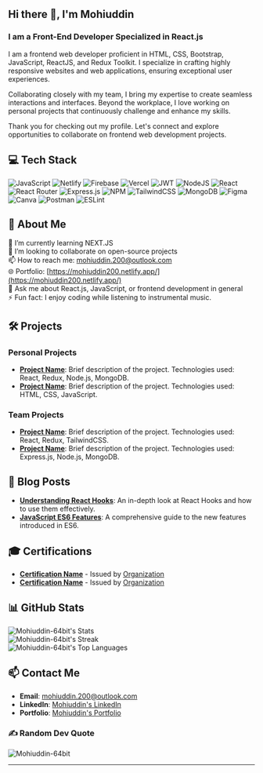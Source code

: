 ## Hi there 👋, I'm **Mohiuddin**

### I am a Front-End Developer Specialized in React.js

I am a frontend web developer proficient in HTML, CSS, Bootstrap, JavaScript, ReactJS, and Redux Toolkit. I specialize in crafting highly responsive websites and web applications, ensuring exceptional user experiences.

Collaborating closely with my team, I bring my expertise to create seamless interactions and interfaces. Beyond the workplace, I love working on personal projects that continuously challenge and enhance my skills.

Thank you for checking out my profile. Let's connect and explore opportunities to collaborate on frontend web development projects.

## 💻 Tech Stack
![JavaScript](https://img.shields.io/badge/javascript-%23323330.svg?style=flat-square&logo=javascript&logoColor=%23F7DF1E) ![Netlify](https://img.shields.io/badge/netlify-%23000000.svg?style=flat-square&logo=netlify&logoColor=#00C7B7) ![Firebase](https://img.shields.io/badge/firebase-%23039BE5.svg?style=flat-square&logo=firebase) ![Vercel](https://img.shields.io/badge/vercel-%23000000.svg?style=flat-square&logo=vercel&logoColor=white) ![JWT](https://img.shields.io/badge/JWT-black?style=flat-square&logo=JSON%20web%20tokens) ![NodeJS](https://img.shields.io/badge/node.js-6DA55F?style=flat-square&logo=node.js&logoColor=white) ![React](https://img.shields.io/badge/react-%2320232a.svg?style=flat-square&logo=react&logoColor=%2361DAFB) ![React Router](https://img.shields.io/badge/React_Router-CA4245?style=flat-square&logo=react-router&logoColor=white) ![Express.js](https://img.shields.io/badge/express.js-%23404d59.svg?style=flat-square&logo=express&logoColor=%2361DAFB) ![NPM](https://img.shields.io/badge/NPM-%23000000.svg?style=flat-square&logo=npm&logoColor=white) ![TailwindCSS](https://img.shields.io/badge/tailwindcss-%2338B2AC.svg?style=flat-square&logo=tailwind-css&logoColor=white) ![MongoDB](https://img.shields.io/badge/MongoDB-%234ea94b.svg?style=flat-square&logo=mongodb&logoColor=white) ![Figma](https://img.shields.io/badge/figma-%23F24E1E.svg?style=flat-square&logo=figma&logoColor=white) ![Canva](https://img.shields.io/badge/Canva-%2300C4CC.svg?style=flat-square&logo=Canva&logoColor=white) ![Postman](https://img.shields.io/badge/Postman-FF6C37?style=flat-square&logo=postman&logoColor=white) ![ESLint](https://img.shields.io/badge/ESLint-4B3263?style=flat-square&logo=eslint&logoColor=white)

## 💫 About Me
🌱 I’m currently learning NEXT.JS<br>🔭 I’m looking to collaborate on open-source projects<br>📫 How to reach me: mohiuddin.200@outlook.com<br>🌐 Portfolio: [https://mohiuddin200.netlify.app/](https://mohiuddin200.netlify.app/)<br>💬 Ask me about React.js, JavaScript, or frontend development in general<br>⚡ Fun fact: I enjoy coding while listening to instrumental music.

## 🛠 Projects
### Personal Projects
- **[Project Name](#)**: Brief description of the project. Technologies used: React, Redux, Node.js, MongoDB.
- **[Project Name](#)**: Brief description of the project. Technologies used: HTML, CSS, JavaScript.

### Team Projects
- **[Project Name](#)**: Brief description of the project. Technologies used: React, Redux, TailwindCSS.
- **[Project Name](#)**: Brief description of the project. Technologies used: Express.js, Node.js, MongoDB.

## 📝 Blog Posts
- **[Understanding React Hooks](#)**: An in-depth look at React Hooks and how to use them effectively.
- **[JavaScript ES6 Features](#)**: A comprehensive guide to the new features introduced in ES6.

## 🎓 Certifications
- **[Certification Name](#)** - Issued by [Organization](#)
- **[Certification Name](#)** - Issued by [Organization](#)

## 📊 GitHub Stats
![Mohiuddin-64bit's Stats](https://github-readme-stats.vercel.app/api?username=Mohiuddin-64bit&theme=vue-dark&show_icons=true&hide_border=false&count_private=true)<br/>
![Mohiuddin-64bit's Streak](https://github-readme-streak-stats.herokuapp.com/?user=Mohiuddin-64bit&theme=vue-dark&hide_border=false)<br/>
![Mohiuddin-64bit's Top Languages](https://github-readme-stats.vercel.app/api/top-langs/?username=Mohiuddin-64bit&theme=vue-dark&show_icons=true&hide_border=false&layout=compact)

## 📫 Contact Me
- **Email**: mohiuddin.200@outlook.com
- **LinkedIn**: [Mohiuddin's LinkedIn](#)
- **Portfolio**: [Mohiuddin's Portfolio](https://mohiuddin200.netlify.app/)

### ✍️ Random Dev Quote
![Mohiuddin-64bit](https://quotes-github-readme.vercel.app/api?type=horizontal&theme=radical)

---
<!-- Proudly created with GPRM ( https://gprm.itsvg.in ) -->
